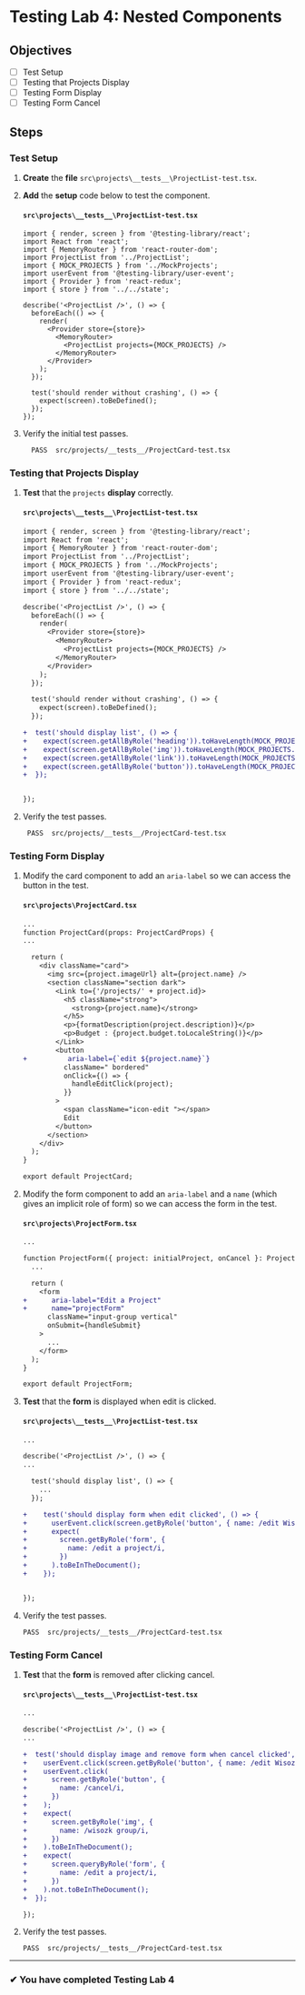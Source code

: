# Testing Lab 4: Nested Components

## Objectives

- [ ] Test Setup
- [ ] Testing that Projects Display
- [ ] Testing Form Display
- [ ] Testing Form Cancel

## Steps

### Test Setup

1. **Create** the **file** `src\projects\__tests__\ProjectList-test.tsx`.
1. **Add** the **setup** code below to test the component.

   #### `src\projects\__tests__\ProjectList-test.tsx`

   ```tsx
   import { render, screen } from '@testing-library/react';
   import React from 'react';
   import { MemoryRouter } from 'react-router-dom';
   import ProjectList from '../ProjectList';
   import { MOCK_PROJECTS } from '../MockProjects';
   import userEvent from '@testing-library/user-event';
   import { Provider } from 'react-redux';
   import { store } from '../../state';

   describe('<ProjectList />', () => {
     beforeEach(() => {
       render(
         <Provider store={store}>
           <MemoryRouter>
             <ProjectList projects={MOCK_PROJECTS} />
           </MemoryRouter>
         </Provider>
       );
     });

     test('should render without crashing', () => {
       expect(screen).toBeDefined();
     });
   });
   ```

1. Verify the initial test passes.
   ```shell
     PASS  src/projects/__tests__/ProjectCard-test.tsx
   ```

### Testing that Projects Display

1. **Test** that the `projects` **display** correctly.

   #### `src\projects\__tests__\ProjectList-test.tsx`

   ```diff
   import { render, screen } from '@testing-library/react';
   import React from 'react';
   import { MemoryRouter } from 'react-router-dom';
   import ProjectList from '../ProjectList';
   import { MOCK_PROJECTS } from '../MockProjects';
   import userEvent from '@testing-library/user-event';
   import { Provider } from 'react-redux';
   import { store } from '../../state';

   describe('<ProjectList />', () => {
     beforeEach(() => {
       render(
         <Provider store={store}>
           <MemoryRouter>
             <ProjectList projects={MOCK_PROJECTS} />
           </MemoryRouter>
         </Provider>
       );
     });

     test('should render without crashing', () => {
       expect(screen).toBeDefined();
     });

   +  test('should display list', () => {
   +    expect(screen.getAllByRole('heading')).toHaveLength(MOCK_PROJECTS.length);
   +    expect(screen.getAllByRole('img')).toHaveLength(MOCK_PROJECTS.length);
   +    expect(screen.getAllByRole('link')).toHaveLength(MOCK_PROJECTS.length);
   +    expect(screen.getAllByRole('button')).toHaveLength(MOCK_PROJECTS.length);
   +  });


   });

   ```

1. Verify the test passes.
   ```shell
    PASS  src/projects/__tests__/ProjectCard-test.tsx
   ```

### Testing Form Display

1. Modify the card component to add an `aria-label` so we can access the button in the test.

   #### `src\projects\ProjectCard.tsx`

   ```diff
   ...
   function ProjectCard(props: ProjectCardProps) {
   ...

     return (
       <div className="card">
         <img src={project.imageUrl} alt={project.name} />
         <section className="section dark">
           <Link to={'/projects/' + project.id}>
             <h5 className="strong">
               <strong>{project.name}</strong>
             </h5>
             <p>{formatDescription(project.description)}</p>
             <p>Budget : {project.budget.toLocaleString()}</p>
           </Link>
           <button
   +          aria-label={`edit ${project.name}`}
             className=" bordered"
             onClick={() => {
               handleEditClick(project);
             }}
           >
             <span className="icon-edit "></span>
             Edit
           </button>
         </section>
       </div>
     );
   }

   export default ProjectCard;

   ```

1. Modify the form component to add an `aria-label` and a `name` (which gives an implicit role of form) so we can access the form in the test.

   #### `src\projects\ProjectForm.tsx`

   ```diff
   ...

   function ProjectForm({ project: initialProject, onCancel }: ProjectFormProps) {
     ...

     return (
       <form
   +      aria-label="Edit a Project"
   +      name="projectForm"
         className="input-group vertical"
         onSubmit={handleSubmit}
       >
         ...
       </form>
     );
   }

   export default ProjectForm;


   ```

1. **Test** that the **form** is displayed when edit is clicked.

   #### `src\projects\__tests__\ProjectList-test.tsx`

   ```diff
   ...

   describe('<ProjectList />', () => {
   ...

     test('should display list', () => {
       ...
     });

   +    test('should display form when edit clicked', () => {
   +      userEvent.click(screen.getByRole('button', { name: /edit Wisozk Group/i }));
   +      expect(
   +        screen.getByRole('form', {
   +          name: /edit a project/i,
   +        })
   +      ).toBeInTheDocument();
   +    });


   });

   ```

1. Verify the test passes.

   ```shell
   PASS  src/projects/__tests__/ProjectCard-test.tsx
   ```

### Testing Form Cancel

1. **Test** that the **form** is removed after clicking cancel.

   #### `src\projects\__tests__\ProjectList-test.tsx`

   ```diff
   ...

   describe('<ProjectList />', () => {
   ...

   +  test('should display image and remove form when cancel clicked', () => {
   +    userEvent.click(screen.getByRole('button', { name: /edit Wisozk Group/i }));
   +    userEvent.click(
   +      screen.getByRole('button', {
   +        name: /cancel/i,
   +      })
   +    );
   +    expect(
   +      screen.getByRole('img', {
   +        name: /wisozk group/i,
   +      })
   +    ).toBeInTheDocument();
   +    expect(
   +      screen.queryByRole('form', {
   +        name: /edit a project/i,
   +      })
   +    ).not.toBeInTheDocument();
   +  });

   });

   ```

1. Verify the test passes.

   ```shell
   PASS  src/projects/__tests__/ProjectCard-test.tsx
   ```

---

### &#10004; You have completed Testing Lab 4
